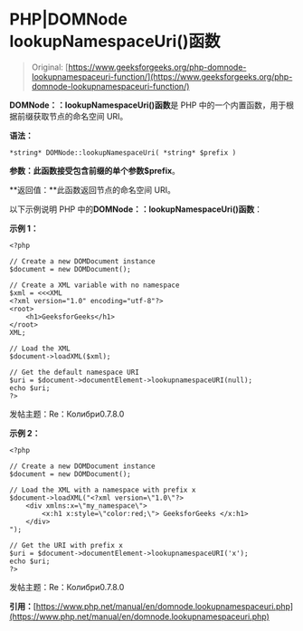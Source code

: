 # PHP|DOMNode lookupNamespaceUri()函数

> Original: [https://www.geeksforgeeks.org/php-domnode-lookupnamespaceuri-function/](https://www.geeksforgeeks.org/php-domnode-lookupnamespaceuri-function/)

**DOMNode：：lookupNamespaceUri()函数**是 PHP 中的一个内置函数，用于根据前缀获取节点的命名空间 URI。

**语法：**

```
*string* DOMNode::lookupNamespaceUri( *string* $prefix )
```

**参数：**此函数接受包含前缀的单个参数**$prefix**。

**返回值：**此函数返回节点的命名空间 URI。

以下示例说明 PHP 中的**DOMNode：：lookupNamespaceUri()函数**：

**示例 1：**

```
<?php

// Create a new DOMDocument instance
$document = new DOMDocument();

// Create a XML variable with no namespace
$xml = <<<XML
<?xml version="1.0" encoding="utf-8"?>
<root>
    <h1>GeeksforGeeks</h1>
</root>
XML;

// Load the XML
$document->loadXML($xml);

// Get the default namespace URI
$uri = $document->documentElement->lookupnamespaceURI(null);
echo $uri;
?>
```

发帖主题：Re：Колибри0.7.8.0

**示例 2：**

```
<?php

// Create a new DOMDocument instance
$document = new DOMDocument();

// Load the XML with a namespace with prefix x
$document->loadXML("<?xml version=\"1.0\"?>
    <div xmlns:x=\"my_namespace\">
        <x:h1 x:style=\"color:red;\"> GeeksforGeeks </x:h1>
    </div>
");

// Get the URI with prefix x
$uri = $document->documentElement->lookupnamespaceURI('x');
echo $uri;
?>
```

发帖主题：Re：Колибри0.7.8.0

**引用：**[https://www.php.net/manual/en/domnode.lookupnamespaceuri.php](https://www.php.net/manual/en/domnode.lookupnamespaceuri.php)